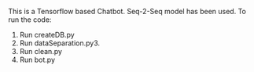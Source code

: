 This is a Tensorflow based Chatbot. Seq-2-Seq model has been used. To run the code:
1. Run createDB.py
2. Run dataSeparation.py3.
3. Run clean.py
4. Run bot.py